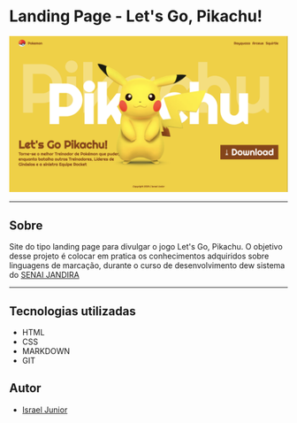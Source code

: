# Landing Page - Let's Go, Pikachu!

![](./screenshot/pikachu_screen.png)

---

## Sobre

Site do tipo landing page para divulgar o jogo Let's Go, Pikachu. O objetivo desse projeto é colocar em pratica os conhecimentos adquiridos sobre linguagens de marcação, durante o curso de desenvolvimento dew sistema do [SENAI JANDIRA](https://sp.senai.br/unidade/jandira)

---

## Tecnologias utilizadas
- HTML
- CSS
- MARKDOWN
- GIT

## Autor

- [Israel Junior](https://www.linkedin.com/in/israel-junior-0a48742b0/)